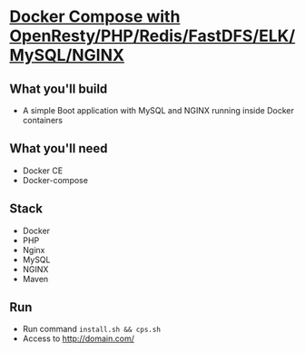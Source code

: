 # [Docker Compose with OpenResty/PHP/Redis/FastDFS/ELK/MySQL/NGINX](https://github.com/zhangxinlun/dnmp)

## What you'll build
- A simple Boot application with MySQL and NGINX running inside Docker containers

## What you'll need
- Docker CE
- Docker-compose

## Stack
- Docker
- PHP
- Nginx
- MySQL
- NGINX
- Maven

## Run
- Run command `install.sh && cps.sh `
- Access to http://domain.com/
